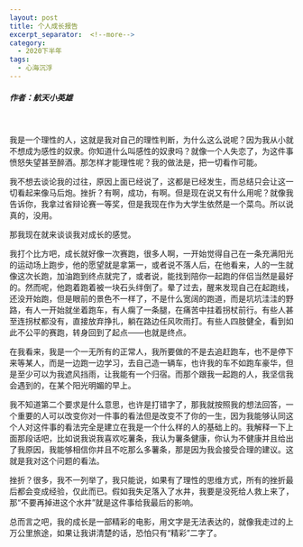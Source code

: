 ```yaml
---
layout: post
title: 个人成长报告
excerpt_separator:  <!--more-->
category: 
  - 2020下半年
tags:
  - 心海沉浮
---
```


##### 作者：航天小英雄

<br>

我是一个理性的人，这就是我对自己的理性判断，为什么这么说呢？因为我从小就不想成为感性的奴隶。你知道什么叫感性的奴隶吗？就像一个人失恋了，为这件事愤怒失望甚至醉酒。那怎样才能理性呢？我的做法是，把一切看作可能。

我不想去谈论我的过往，原因上面已经说了，这都是已经发生，而总结只会让这一切看起来像马后炮。挫折？有啊，成功，有啊。但是现在说又有什么用呢？就像我告诉你，我拿过省辩论赛一等奖，但是我现在作为大学生依然是一个菜鸟。所以说真的，没用。

那我现在就来谈谈我对成长的感觉。

我打个比方吧，成长就好像一次赛跑，很多人啊，一开始觉得自己在一条充满阳光的运动场上跑步，他的愿望就是拿第一，或者说不落人后，在他看来，人的一生就像这次长跑，加油跑到终点就完了，或者说，能找到陪你一起跑的伴侣当然是最好的。然而呢，他跑着跑着被一块石头绊倒了。晕了过去，醒来发现自己在起跑线，还没开始跑，但是眼前的景色不一样了，不是什么宽阔的跑道，而是坑坑洼洼的野路，有人一开始就坐着跑车，有人瘸了一条腿，在痛苦中拄着拐杖前行。有些人甚至连拐杖都没有，直接放弃挣扎，躺在路边任风吹雨打。有些人四肢健全，看到如此不公平的赛跑，转身回到了起点——也就是终点。

在我看来，我是一个一无所有的正常人，我所要做的不是去追赶跑车，也不是停下来等某人，而是一边跑一边学习，去自己造一辆车，也许我的车不如跑车豪华，但是至少可以为我遮风挡雨，让我能有一个归宿。而那个跟我一起跑的人，我坚信我会遇到的，在某个阳光明媚的早上。

我不知道第二个要求是什么意思，也许是打错字了，那我就按照我的想法回答，一个重要的人可以改变你对一件事的看法但是改变不了你的一生，因为我能够认同这个人对这件事的看法完全是建立在我是一个什么样的人的基础上的。我解释一下上面那段话吧，比如说我说我喜欢吃薯条，我认为薯条健康，你认为不健康并且给出了我原因，我能够相信你并且不吃那么多薯条，那是因为我会接受合理的建议。这就是我对这个问题的看法。

挫折？很多，我不一列举了，我只能说，如果有了理性的思维方式，所有的挫折最后都会变成经验，仅此而已。假如我失足落入了水井，我要是没死给人救上来了，那“不要再掉进这个水井”就是这件事给我最后的影响。

总而言之吧，我的成长是一部精彩的电影，用文字是无法表达的，就像我走过的上万公里旅途，如果让我讲清楚的话，恐怕只有“精彩”二字了。